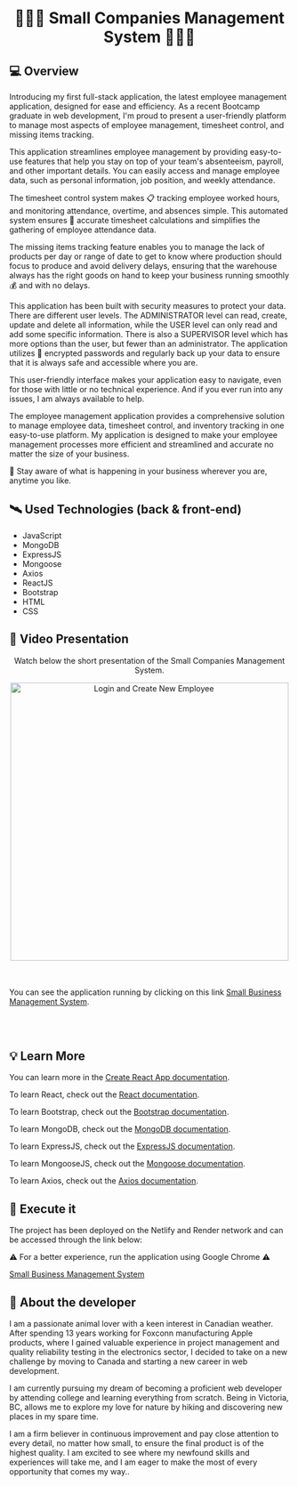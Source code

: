 <h1 align="center">👩🏼‍🔧 Small Companies Management System 👨🏼‍🔧</h1>

<h2>💻 Overview</h2>

<p>Introducing my first full-stack application, the latest employee management application, designed for ease and efficiency. As a recent Bootcamp graduate in web development, I'm proud to present a user-friendly platform to manage most aspects of employee management, timesheet control, and missing items tracking.

This application streamlines employee management by providing easy-to-use features that help you stay on top of your team's absenteeism, payroll, and other important details. You can easily access and manage employee data, such as personal information, job position, and weekly attendance.

The timesheet control system makes 📋 tracking employee worked hours, and monitoring attendance, overtime, and absences simple. This automated system ensures 🎯 accurate timesheet calculations and simplifies the gathering of employee attendance data.

The missing items tracking feature enables you to manage the lack of products per day or range of date to get to know where production should focus to produce and avoid delivery delays, ensuring that the warehouse always has the right goods on hand to keep your business running smoothly 💰 and with no delays.

This application has been built with security measures to protect your data. There are different user levels. The ADMINISTRATOR level can read, create, update and delete all information, while the USER level can only read and add some specific information. There is also a SUPERVISOR level which has more options than the user, but fewer than an administrator. The application utilizes 🔐 encrypted passwords and regularly back up your data to ensure that it is always safe and accessible where you are.

This user-friendly interface makes your application easy to navigate, even for those with little or no technical experience. And if you ever run into any issues, I am always available to help.

The employee management application provides a comprehensive solution to manage employee data, timesheet control, and inventory tracking in one easy-to-use platform. My application is designed to make your employee management processes more efficient and streamlined and accurate no matter the size of your business.

📡 Stay aware of what is happening in your business wherever you are, anytime you like. </p>

<h2>🛰 Used Technologies (back & front-end)</h2>
<ul>
  <li>JavaScript</li>
  <li>MongoDB</li>
  <li>ExpressJS</li>
  <li>Mongoose</li>
  <li>Axios</li>
  <li>ReactJS</li>
  <li>Bootstrap</li>
  <li>HTML</li>
  <li>CSS</li>
</ul>

<h2>🚀 Video Presentation </h2>

<div align='center'>
  <p>Watch below the short presentation of the Small Companies Management System.</p>
  <img width="500" alt="Login and Create New Employee" src="https://user-images.githubusercontent.com/111170704/225978327-cfd93b5d-1ff6-43b6-9e80-fa0dcb80b0e0.mov">
</div>
<br></br>
<p>You can see the application running by clicking on this link <a href="https://drive.google.com/file/d/1I4oUdm4wjMVhRnqLQRLG7l2g1ttBklq_/view?usp=sharing" target="_blank">Small Business Management System</a>.</p>
<br></br>


<h2>💡 Learn More</h2>

<p>You can learn more in the <a href="https://create-react-app.dev/docs/getting-started/" target="_blank">Create React App documentation</a>.</p>
<p>To learn React, check out the <a href="https://reactjs.org/" target="_blank" >React documentation</a>.</p>
<p>To learn Bootstrap, check out the <a href="https://getbootstrap.com/docs/5.3/getting-started/introduction/" target="_blank" >Bootstrap documentation</a>.</p>
<p>To learn MongoDB, check out the <a href="https://www.mongodb.com/docs/atlas/" target="_blank">MongoDB documentation</a>.</p>
<p>To learn ExpressJS, check out the <a href="https://expressjs.com/en/guide/routing.html" target="_blank">ExpressJS documentation</a>.</p>
<p>To learn MongooseJS, check out the <a href="https://mongoosejs.com/docs/guide.html" target="_blank">Mongoose documentation</a>.</p>
<p>To learn Axios, check out the <a href="https://axios-http.com/docs/intro" target="_blank">Axios documentation</a>.</p>

<h2>🚀 Execute it</h2>

<p>The project has been deployed on the Netlify and Render network and can be accessed through the link below: </p>
<p>⚠️ For a better experience, run the application using Google Chrome ⚠️</p>

<a href="https://deft-beijinho-be5544.netlify.app/" target="_blank">
  Small Business Management System
</a>

<h2> 👨 About the developer</h2>

<p>I am a passionate animal lover with a keen interest in Canadian weather. After spending 13 years working for Foxconn manufacturing Apple products, where I gained valuable experience in project management and quality reliability testing in the electronics sector, I decided to take on a new challenge by moving to Canada and starting a new career in web development.

I am currently pursuing my dream of becoming a proficient web developer by attending college and learning everything from scratch. Being in Victoria, BC, allows me to explore my love for nature by hiking and discovering new places in my spare time.

I am a firm believer in continuous improvement and pay close attention to every detail, no matter how small, to ensure the final product is of the highest quality. I am excited to see where my newfound skills and experiences will take me, and I am eager to make the most of every opportunity that comes my way..</p>
